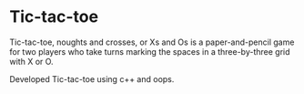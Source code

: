 # Tic-tac-toe

Tic-tac-toe, noughts and crosses, or Xs and Os is a paper-and-pencil game for two players who take turns marking the spaces in a three-by-three grid with X or O. 

Developed Tic-tac-toe using c++ and oops.
